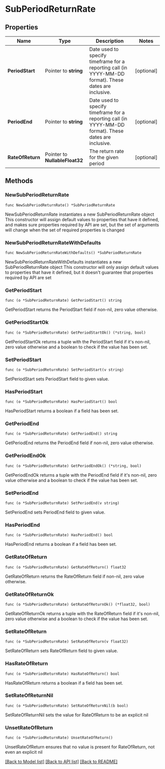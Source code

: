 # SubPeriodReturnRate

## Properties

Name | Type | Description | Notes
------------ | ------------- | ------------- | -------------
**PeriodStart** | Pointer to **string** | Date used to specify timeframe for a reporting call (in YYYY-MM-DD format). These dates are inclusive. | [optional] 
**PeriodEnd** | Pointer to **string** | Date used to specify timeframe for a reporting call (in YYYY-MM-DD format). These dates are inclusive. | [optional] 
**RateOfReturn** | Pointer to **NullableFloat32** | The return rate for the given period | [optional] 

## Methods

### NewSubPeriodReturnRate

`func NewSubPeriodReturnRate() *SubPeriodReturnRate`

NewSubPeriodReturnRate instantiates a new SubPeriodReturnRate object
This constructor will assign default values to properties that have it defined,
and makes sure properties required by API are set, but the set of arguments
will change when the set of required properties is changed

### NewSubPeriodReturnRateWithDefaults

`func NewSubPeriodReturnRateWithDefaults() *SubPeriodReturnRate`

NewSubPeriodReturnRateWithDefaults instantiates a new SubPeriodReturnRate object
This constructor will only assign default values to properties that have it defined,
but it doesn't guarantee that properties required by API are set

### GetPeriodStart

`func (o *SubPeriodReturnRate) GetPeriodStart() string`

GetPeriodStart returns the PeriodStart field if non-nil, zero value otherwise.

### GetPeriodStartOk

`func (o *SubPeriodReturnRate) GetPeriodStartOk() (*string, bool)`

GetPeriodStartOk returns a tuple with the PeriodStart field if it's non-nil, zero value otherwise
and a boolean to check if the value has been set.

### SetPeriodStart

`func (o *SubPeriodReturnRate) SetPeriodStart(v string)`

SetPeriodStart sets PeriodStart field to given value.

### HasPeriodStart

`func (o *SubPeriodReturnRate) HasPeriodStart() bool`

HasPeriodStart returns a boolean if a field has been set.

### GetPeriodEnd

`func (o *SubPeriodReturnRate) GetPeriodEnd() string`

GetPeriodEnd returns the PeriodEnd field if non-nil, zero value otherwise.

### GetPeriodEndOk

`func (o *SubPeriodReturnRate) GetPeriodEndOk() (*string, bool)`

GetPeriodEndOk returns a tuple with the PeriodEnd field if it's non-nil, zero value otherwise
and a boolean to check if the value has been set.

### SetPeriodEnd

`func (o *SubPeriodReturnRate) SetPeriodEnd(v string)`

SetPeriodEnd sets PeriodEnd field to given value.

### HasPeriodEnd

`func (o *SubPeriodReturnRate) HasPeriodEnd() bool`

HasPeriodEnd returns a boolean if a field has been set.

### GetRateOfReturn

`func (o *SubPeriodReturnRate) GetRateOfReturn() float32`

GetRateOfReturn returns the RateOfReturn field if non-nil, zero value otherwise.

### GetRateOfReturnOk

`func (o *SubPeriodReturnRate) GetRateOfReturnOk() (*float32, bool)`

GetRateOfReturnOk returns a tuple with the RateOfReturn field if it's non-nil, zero value otherwise
and a boolean to check if the value has been set.

### SetRateOfReturn

`func (o *SubPeriodReturnRate) SetRateOfReturn(v float32)`

SetRateOfReturn sets RateOfReturn field to given value.

### HasRateOfReturn

`func (o *SubPeriodReturnRate) HasRateOfReturn() bool`

HasRateOfReturn returns a boolean if a field has been set.

### SetRateOfReturnNil

`func (o *SubPeriodReturnRate) SetRateOfReturnNil(b bool)`

 SetRateOfReturnNil sets the value for RateOfReturn to be an explicit nil

### UnsetRateOfReturn
`func (o *SubPeriodReturnRate) UnsetRateOfReturn()`

UnsetRateOfReturn ensures that no value is present for RateOfReturn, not even an explicit nil

[[Back to Model list]](../README.md#documentation-for-models) [[Back to API list]](../README.md#documentation-for-api-endpoints) [[Back to README]](../README.md)



